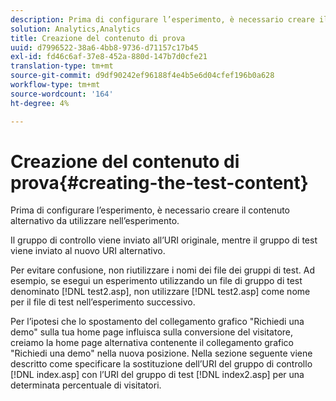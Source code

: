 ```yaml
---
description: Prima di configurare l’esperimento, è necessario creare il contenuto alternativo da utilizzare nell’esperimento.
solution: Analytics,Analytics
title: Creazione del contenuto di prova
uuid: d7996522-38a6-4bb8-9736-d71157c17b45
exl-id: fd46c6af-37e8-452a-880d-147b7d0cfe21
translation-type: tm+mt
source-git-commit: d9df90242ef96188f4e4b5e6d04cfef196b0a628
workflow-type: tm+mt
source-wordcount: '164'
ht-degree: 4%

---
```


# Creazione del contenuto di prova{#creating-the-test-content}

Prima di configurare l’esperimento, è necessario creare il contenuto alternativo da utilizzare nell’esperimento.

Il gruppo di controllo viene inviato all’URI originale, mentre il gruppo di test viene inviato al nuovo URI alternativo.

Per evitare confusione, non riutilizzare i nomi dei file dei gruppi di test. Ad esempio, se esegui un esperimento utilizzando un file di gruppo di test denominato [!DNL test2.asp], non utilizzare [!DNL test2.asp] come nome per il file di test nell’esperimento successivo.

Per l’ipotesi che lo spostamento del collegamento grafico &quot;Richiedi una demo&quot; sulla tua home page influisca sulla conversione del visitatore, creiamo la home page alternativa contenente il collegamento grafico &quot;Richiedi una demo&quot; nella nuova posizione. Nella sezione seguente viene descritto come specificare la sostituzione dell’URI del gruppo di controllo [!DNL index.asp] con l’URI del gruppo di test [!DNL index2.asp] per una determinata percentuale di visitatori.
